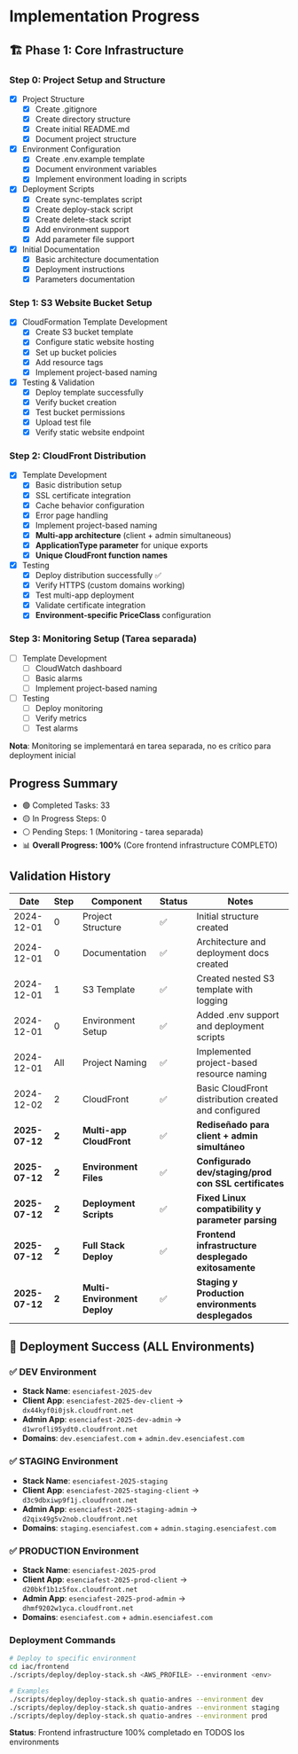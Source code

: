 # Implementation Progress

## 🏗️ Phase 1: Core Infrastructure

### Step 0: Project Setup and Structure
- [x] Project Structure
  - [x] Create .gitignore
  - [x] Create directory structure
  - [x] Create initial README.md
  - [x] Document project structure
- [x] Environment Configuration
  - [x] Create .env.example template
  - [x] Document environment variables
  - [x] Implement environment loading in scripts
- [x] Deployment Scripts
  - [x] Create sync-templates script
  - [x] Create deploy-stack script
  - [x] Create delete-stack script
  - [x] Add environment support
  - [x] Add parameter file support
- [x] Initial Documentation
  - [x] Basic architecture documentation
  - [x] Deployment instructions
  - [x] Parameters documentation

### Step 1: S3 Website Bucket Setup
- [x] CloudFormation Template Development
  - [x] Create S3 bucket template
  - [x] Configure static website hosting
  - [x] Set up bucket policies
  - [x] Add resource tags
  - [x] Implement project-based naming
- [x] Testing & Validation
  - [x] Deploy template successfully
  - [x] Verify bucket creation
  - [x] Test bucket permissions
  - [x] Upload test file
  - [x] Verify static website endpoint

### Step 2: CloudFront Distribution
- [x] Template Development
  - [x] Basic distribution setup
  - [x] SSL certificate integration
  - [x] Cache behavior configuration
  - [x] Error page handling
  - [x] Implement project-based naming
  - [x] **Multi-app architecture** (client + admin simultaneous)
  - [x] **ApplicationType parameter** for unique exports
  - [x] **Unique CloudFront function names**
- [x] Testing
  - [x] Deploy distribution successfully ✅
  - [x] Verify HTTPS (custom domains working)
  - [x] Test multi-app deployment
  - [x] Validate certificate integration
  - [x] **Environment-specific PriceClass** configuration

### Step 3: Monitoring Setup (Tarea separada)
- [ ] Template Development
  - [ ] CloudWatch dashboard
  - [ ] Basic alarms
  - [ ] Implement project-based naming
- [ ] Testing
  - [ ] Deploy monitoring
  - [ ] Verify metrics
  - [ ] Test alarms

**Nota**: Monitoring se implementará en tarea separada, no es crítico para deployment inicial

## Progress Summary
- 🟢 Completed Tasks: 33
- 🟡 In Progress Steps: 0  
- ⚪ Pending Steps: 1 (Monitoring - tarea separada)
- 📊 **Overall Progress: 100%** (Core frontend infrastructure COMPLETO)

## Validation History
| Date | Step | Component | Status | Notes |
|------|------|-----------|--------|-------|
| 2024-12-01 | 0 | Project Structure | ✅ | Initial structure created |
| 2024-12-01 | 0 | Documentation | ✅ | Architecture and deployment docs created |
| 2024-12-01 | 1 | S3 Template | ✅ | Created nested S3 template with logging |
| 2024-12-01 | 0 | Environment Setup | ✅ | Added .env support and deployment scripts |
| 2024-12-01 | All | Project Naming | ✅ | Implemented project-based resource naming |
| 2024-12-02 | 2 | CloudFront | ✅ | Basic CloudFront distribution created and configured |
| **2025-07-12** | **2** | **Multi-app CloudFront** | ✅ | **Rediseñado para client + admin simultáneo** |
| **2025-07-12** | **2** | **Environment Files** | ✅ | **Configurado dev/staging/prod con SSL certificates** |
| **2025-07-12** | **2** | **Deployment Scripts** | ✅ | **Fixed Linux compatibility y parameter parsing** |
| **2025-07-12** | **2** | **Full Stack Deploy** | ✅ | **Frontend infrastructure desplegado exitosamente** |
| **2025-07-12** | **2** | **Multi-Environment Deploy** | ✅ | **Staging y Production environments desplegados** |

## 🎯 Deployment Success (ALL Environments)

### ✅ DEV Environment
- **Stack Name**: `esenciafest-2025-dev`
- **Client App**: `esenciafest-2025-dev-client` → `dx44kyf0i0jsk.cloudfront.net`
- **Admin App**: `esenciafest-2025-dev-admin` → `d1wrofli95ydt0.cloudfront.net`  
- **Domains**: `dev.esenciafest.com` + `admin.dev.esenciafest.com`

### ✅ STAGING Environment  
- **Stack Name**: `esenciafest-2025-staging`
- **Client App**: `esenciafest-2025-staging-client` → `d3c9dbxiwp9f1j.cloudfront.net`
- **Admin App**: `esenciafest-2025-staging-admin` → `d2qix49g5v2nob.cloudfront.net`
- **Domains**: `staging.esenciafest.com` + `admin.staging.esenciafest.com`

### ✅ PRODUCTION Environment
- **Stack Name**: `esenciafest-2025-prod` 
- **Client App**: `esenciafest-2025-prod-client` → `d20bkf1b1z5fox.cloudfront.net`
- **Admin App**: `esenciafest-2025-prod-admin` → `dhmf9202w1yca.cloudfront.net`
- **Domains**: `esenciafest.com` + `admin.esenciafest.com`

### Deployment Commands
```bash
# Deploy to specific environment
cd iac/frontend
./scripts/deploy/deploy-stack.sh <AWS_PROFILE> --environment <env>

# Examples
./scripts/deploy/deploy-stack.sh quatio-andres --environment dev
./scripts/deploy/deploy-stack.sh quatio-andres --environment staging
./scripts/deploy/deploy-stack.sh quatio-andres --environment prod
```

**Status**: Frontend infrastructure 100% completado en TODOS los environments